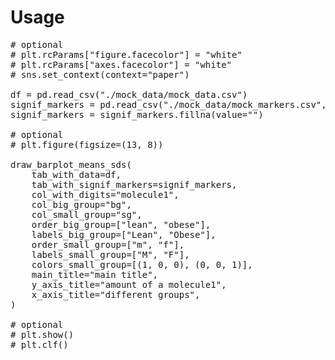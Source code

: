 # Usage

<pre>
# optional
# plt.rcParams["figure.facecolor"] = "white"
# plt.rcParams["axes.facecolor"] = "white"
# sns.set_context(context="paper")

df = pd.read_csv("./mock_data/mock_data.csv")
signif_markers = pd.read_csv("./mock_data/mock_markers.csv", index_col=0)
signif_markers = signif_markers.fillna(value="")

# optional
# plt.figure(figsize=(13, 8))

draw_barplot_means_sds(
    tab_with_data=df,
    tab_with_signif_markers=signif_markers,
    col_with_digits="molecule1",
    col_big_group="bg",
    col_small_group="sg",
    order_big_group=["lean", "obese"],
    labels_big_group=["Lean", "Obese"],
    order_small_group=["m", "f"],
    labels_small_group=["M", "F"],
    colors_small_group=[(1, 0, 0), (0, 0, 1)],
    main_title="main title",
    y_axis_title="amount of a molecule1",
    x_axis_title="different groups",
)

# optional
# plt.show()
# plt.clf()
</pre>
